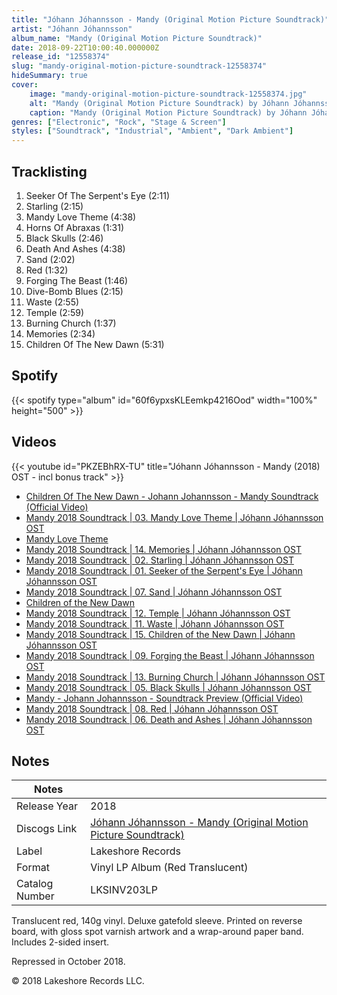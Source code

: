 ```yaml
---
title: "Jóhann Jóhannsson - Mandy (Original Motion Picture Soundtrack)"
artist: "Jóhann Jóhannsson"
album_name: "Mandy (Original Motion Picture Soundtrack)"
date: 2018-09-22T10:00:40.000000Z
release_id: "12558374"
slug: "mandy-original-motion-picture-soundtrack-12558374"
hideSummary: true
cover:
    image: "mandy-original-motion-picture-soundtrack-12558374.jpg"
    alt: "Mandy (Original Motion Picture Soundtrack) by Jóhann Jóhannsson"
    caption: "Mandy (Original Motion Picture Soundtrack) by Jóhann Jóhannsson"
genres: ["Electronic", "Rock", "Stage & Screen"]
styles: ["Soundtrack", "Industrial", "Ambient", "Dark Ambient"]
---
```


## Tracklisting
1. Seeker Of The Serpent's Eye  (2:11)
2. Starling (2:15)
3. Mandy Love Theme (4:38)
4. Horns Of Abraxas (1:31)
5. Black Skulls (2:46)
6. Death And Ashes (4:38)
7. Sand (2:02)
8. Red (1:32)
9. Forging The Beast (1:46)
10. Dive-Bomb Blues (2:15)
11. Waste (2:55)
12. Temple (2:59)
13. Burning Church (1:37)
14. Memories (2:34)
15. Children Of The New Dawn (5:31)


## Spotify
{{< spotify type="album" id="60f6ypxsKLEemkp4216Ood" width="100%" height="500" >}}



## Videos
{{< youtube id="PKZEBhRX-TU" title="Jóhann Jóhannsson - Mandy (2018) OST - incl bonus track" >}}
- [Children Of The New Dawn - Johann Johannsson - Mandy Soundtrack (Official Video)](https://www.youtube.com/watch?v=s6ARrtnMkzM)
- [Mandy 2018 Soundtrack | 03. Mandy Love Theme | Jóhann Jóhannsson OST](https://www.youtube.com/watch?v=ilaRNAPSUKc)
- [Mandy Love Theme](https://www.youtube.com/watch?v=72ye1IMywrQ)
- [Mandy 2018 Soundtrack | 14. Memories | Jóhann Jóhannsson OST](https://www.youtube.com/watch?v=F8LZgBxLp9I)
- [Mandy 2018 Soundtrack | 02. Starling | Jóhann Jóhannsson OST](https://www.youtube.com/watch?v=P8TDr8XmIzY)
- [Mandy 2018 Soundtrack | 01. Seeker of the Serpent's Eye | Jóhann Jóhannsson OST](https://www.youtube.com/watch?v=XkwtifENU1c)
- [Mandy 2018 Soundtrack | 07. Sand | Jóhann Jóhannsson OST](https://www.youtube.com/watch?v=5rMC2O3dWPs)
- [Children of the New Dawn](https://www.youtube.com/watch?v=-KZxeSATdXI)
- [Mandy 2018 Soundtrack | 12. Temple | Jóhann Jóhannsson OST](https://www.youtube.com/watch?v=6ylbxJqRkqc)
- [Mandy 2018 Soundtrack | 11. Waste | Jóhann Jóhannsson OST](https://www.youtube.com/watch?v=kmmnk0FZsoc)
- [Mandy 2018 Soundtrack | 15. Children of the New Dawn | Jóhann Jóhannsson OST](https://www.youtube.com/watch?v=_XwmduN4WfA)
- [Mandy 2018 Soundtrack | 09. Forging the Beast | Jóhann Jóhannsson OST](https://www.youtube.com/watch?v=pmaFn3iqpV8)
- [Mandy 2018 Soundtrack | 13. Burning Church | Jóhann Jóhannsson OST](https://www.youtube.com/watch?v=BlAAym8Zkpk)
- [Mandy 2018 Soundtrack | 05. Black Skulls | Jóhann Jóhannsson OST](https://www.youtube.com/watch?v=xdeJeW-onTo)
- [Mandy - Johann Johannsson - Soundtrack Preview (Official Video)](https://www.youtube.com/watch?v=ZTZWaH7R8g0)
- [Mandy 2018 Soundtrack | 08. Red | Jóhann Jóhannsson OST](https://www.youtube.com/watch?v=SSjKG4tUYIA)
- [Mandy 2018 Soundtrack | 06. Death and Ashes | Jóhann Jóhannsson OST](https://www.youtube.com/watch?v=oFJ5AKF0WKw)

## Notes
| Notes          |             |
| ---------------| ----------- |
| Release Year   | 2018 |
| Discogs Link   | [Jóhann Jóhannsson - Mandy (Original Motion Picture Soundtrack)](https://www.discogs.com/release/12558374-J%C3%B3hann-J%C3%B3hannsson-Mandy-Original-Motion-Picture-Soundtrack) |
| Label          | Lakeshore Records |
| Format         | Vinyl LP Album (Red Translucent) |
| Catalog Number | LKSINV203LP |

Translucent red, 140g vinyl. 
Deluxe gatefold sleeve. Printed on reverse board, with gloss spot varnish artwork and a wrap-around paper band. Includes 2-sided insert.

Repressed in October 2018.

© 2018  Lakeshore Records LLC.
